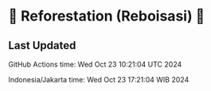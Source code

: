 
# 🌳 Reforestation (Reboisasi) 🌲

## Last Updated

GitHub Actions time: Wed Oct 23 10:21:04 UTC 2024

Indonesia/Jakarta time: Wed Oct 23 17:21:04 WIB 2024
